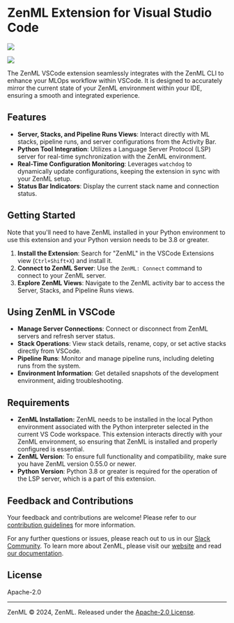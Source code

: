 # ZenML Extension for Visual Studio Code

![](https://img.shields.io/github/license/zenml-io/vscode-zenml)

![](resources/zenml-extension.gif)

The ZenML VSCode extension seamlessly integrates with the ZenML CLI to enhance your MLOps workflow within VSCode. It is designed to accurately mirror the current state of your ZenML environment within your IDE, ensuring a smooth and integrated experience.

## Features

- **Server, Stacks, and Pipeline Runs Views**: Interact directly with ML stacks, pipeline runs, and server configurations from the Activity Bar.
- **Python Tool Integration**: Utilizes a Language Server Protocol (LSP) server for real-time synchronization with the ZenML environment.
- **Real-Time Configuration Monitoring**: Leverages `watchdog` to dynamically update configurations, keeping the extension in sync with your ZenML setup.
- **Status Bar Indicators**: Display the current stack name and connection status.

## Getting Started

Note that you'll need to have ZenML installed in your Python environment to use
this extension and your Python version needs to be 3.8 or greater.

1. **Install the Extension**: Search for "ZenML" in the VSCode Extensions view (`Ctrl+Shift+X`) and install it.
2. **Connect to ZenML Server**: Use the `ZenML: Connect` command to connect to your ZenML server.
3. **Explore ZenML Views**: Navigate to the ZenML activity bar to access the Server, Stacks, and Pipeline Runs views.

## Using ZenML in VSCode

- **Manage Server Connections**: Connect or disconnect from ZenML servers and refresh server status.
- **Stack Operations**: View stack details, rename, copy, or set active stacks directly from VSCode.
- **Pipeline Runs**: Monitor and manage pipeline runs, including deleting runs from the system.
- **Environment Information**: Get detailed snapshots of the development environment, aiding troubleshooting.

## Requirements

- **ZenML Installation:** ZenML needs to be installed in the local Python environment associated with the Python interpreter selected in the current VS Code workspace. This extension interacts directly with your ZenML environment, so ensuring that ZenML is installed and properly configured is essential.
- **ZenML Version**: To ensure full functionality and compatibility, make sure you have ZenML version 0.55.0 or newer.
- **Python Version**: Python 3.8 or greater is required for the operation of the LSP server, which is a part of this extension.

## Feedback and Contributions

Your feedback and contributions are welcome! Please refer to our [contribution
guidelines](https://github.com/zenml-io/vscode-zenml/CONTRIBUTING.md) for more
information.

For any further questions or issues, please reach out to us in our [Slack
Community](https://zenml.io/slack-invite). To learn more about ZenML,
please visit our [website](https://zenml.io/) and read [our documentation](https://docs.zenml.io).

## License

Apache-2.0

---

ZenML © 2024, ZenML. Released under the [Apache-2.0 License](LICENSE).
